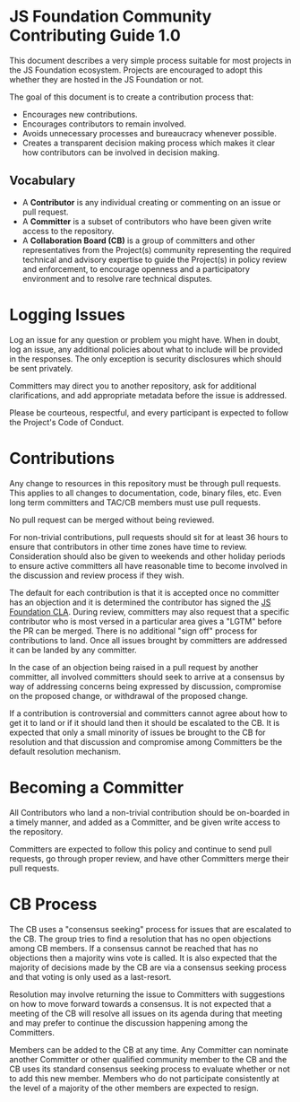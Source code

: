 # JS Foundation Community Contributing Guide 1.0

This document describes a very simple process suitable for most projects in the
JS Foundation ecosystem. Projects are encouraged to adopt this whether they
are hosted in the JS Foundation or not.

The goal of this document is to create a contribution process that:

* Encourages new contributions.
* Encourages contributors to remain involved.
* Avoids unnecessary processes and bureaucracy whenever possible.
* Creates a transparent decision making process which makes it clear how
contributors can be involved in decision making.

## Vocabulary

* A **Contributor** is any individual creating or commenting on an issue or pull
request.
* A **Committer** is a subset of contributors who have been given write
access to the repository.
* A **Collaboration Board (CB)** is a group of committers and other
representatives from the Project(s) community representing the required
technical and advisory expertise to guide the Project(s) in policy review and
enforcement, to encourage openness and a participatory environment and to
resolve rare technical disputes.

# Logging Issues

Log an issue for any question or problem you might have. When in doubt, log an
issue, any additional policies about what to include will be provided in the
responses. The only exception is security disclosures which should be sent
privately.

Committers may direct you to another repository, ask for additional
clarifications, and add appropriate metadata before the issue is addressed.

Please be courteous, respectful, and every participant is expected to follow the
Project's Code of Conduct.

# Contributions

Any change to resources in this repository must be through pull requests. This
applies to all changes to documentation, code, binary files, etc. Even long term
committers and TAC/CB members must use pull requests.

No pull request can be merged without being reviewed.

For non-trivial contributions, pull requests should sit for at least 36 hours to
ensure that contributors in other time zones have time to review. Consideration
should also be given to weekends and other holiday periods to ensure active
committers all have reasonable time to become involved in the discussion and
review process if they wish.

The default for each contribution is that it is accepted once no committer has
an objection and it is determined the contributor has signed the
[JS Foundation CLA][]. During review, committers may also request that a
specific contributor who is most versed in a particular area gives a "LGTM"
before the PR can be merged. There is no additional "sign off" process for
contributions to land. Once all issues brought by committers are addressed it
can be landed by any committer.

In the case of an objection being raised in a pull request by another committer,
all involved committers should seek to arrive at a consensus by way of
addressing concerns being expressed by discussion, compromise on the proposed
change, or withdrawal of the proposed change.

If a contribution is controversial and committers cannot agree about how to get
it to land or if it should land then it should be escalated to the CB. It is
expected that only a small minority of issues be brought to the CB for
resolution and that discussion and compromise among Committers be the default
resolution mechanism.

# Becoming a Committer

All Contributors who land a non-trivial contribution should be on-boarded in a
timely manner, and added as a Committer, and be given write access to the
repository.

Committers are expected to follow this policy and continue to send pull
requests, go through proper review, and have other Committers merge their pull
requests.

# CB Process

The CB uses a "consensus seeking" process for issues that are escalated to the
CB. The group tries to find a resolution that has no open objections among CB
members. If a consensus cannot be reached that has no objections then a majority
wins vote is called. It is also expected that the majority of decisions made by
the CB are via a consensus seeking process and that voting is only used as a
last-resort.

Resolution may involve returning the issue to Committers with suggestions on how
to move forward towards a consensus. It is not expected that a meeting of the
CB will resolve all issues on its agenda during that meeting and may prefer to
continue the discussion happening among the Committers.

Members can be added to the CB at any time. Any Committer can nominate another
Committer or other qualified community member to the CB and the CB uses its
standard consensus seeking process to evaluate whether or not to add this new
member. Members who do not participate consistently at the level of a majority
of the other members are expected to resign.

[JS Foundation CLA]: https://js.foundation/CLA/
